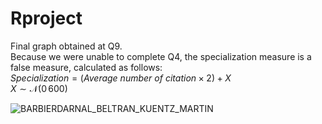# Rproject


Final graph obtained at Q9.\
Because we were unable to complete Q4, the specialization measure is a false measure, calculated as follows: \
$Specialization = (Average \ number \ of \ citation \times 2) + X$\
$X \sim \mathcal{N}(0\,600)$

![BARBIERDARNAL_BELTRAN_KUENTZ_MARTIN](https://user-images.githubusercontent.com/79746670/202872489-a6ec29d1-008e-4b32-9b11-6898a28d30d8.jpeg)
